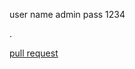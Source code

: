 user name admin 
pass 1234


.

[pull request ](https://github.com/aliwalid96/snacks_crud_project/pull/1)